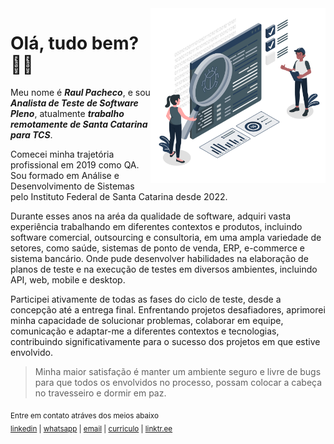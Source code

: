 
<img align="right" height="280px" src="https://raw.githubusercontent.com/raulpacheco2k/raulpacheco2k/main/qa-engineers.png" />

# Olá, tudo bem? 👨‍💻
Meu nome é **_Raul Pacheco_**, e sou **_Analista de Teste de Software Pleno_**, atualmente **_trabalho remotamente de Santa Catarina para TCS_**. 

Comecei minha trajetória profissional em 2019 como QA. Sou formado em Análise e Desenvolvimento de Sistemas pelo Instituto Federal de Santa Catarina desde 2022.

Durante esses anos na aréa da qualidade de software, adquiri vasta experiência trabalhando em diferentes contextos e produtos, incluindo software comercial, outsourcing e consultoria, em uma ampla variedade de setores, como saúde, sistemas de ponto de venda, ERP, e-commerce e sistema bancário. Onde pude desenvolver habilidades na elaboração de planos de teste e na execução de testes em diversos ambientes, incluindo API, web, mobile e desktop. 

Participei ativamente de todas as fases do ciclo de teste, desde a concepção até a entrega final. Enfrentando projetos desafiadores, aprimorei minha capacidade de solucionar problemas, colaborar em equipe, comunicação e adaptar-me a diferentes contextos e tecnologias, contribuindo significativamente para o sucesso dos projetos em que estive envolvido.

> Minha maior satisfação é manter um ambiente seguro e livre de bugs para que todos os envolvidos no processo, possam colocar a cabeça no travesseiro e dormir em paz.

<sub>
  Entre em contato atráves dos meios abaixo
  <br> 
  <a href="https://www.linkedin.com/in/raulpacheco2k">linkedin</a> |
  <a href="https://api.whatsapp.com/send?phone=5548998210638">whatsapp</a> |
  <a href="mailto:eu@raulpacheco.com.br">email</a> |
  <a href="https://docs.google.com/document/d/1LeEc2A_cs7F4nnCN7BBrwgJ6C6_VJ2m8/edit">curriculo</a> |
  <a href="https://linktr.ee/raulpacheco2k">linktr.ee</a>
</sub>
